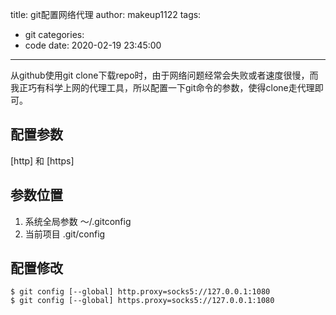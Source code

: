 title: git配置网络代理
author: makeup1122
tags:
  - git
categories:
  - code
date: 2020-02-19 23:45:00
---
从github使用git clone下载repo时，由于网络问题经常会失败或者速度很慢，而我正巧有科学上网的代理工具，所以配置一下git命令的参数，使得clone走代理即可。
## 配置参数
[http] 和 [https]

## 参数位置
1. 系统全局参数
～/.gitconfig
2. 当前项目
.git/config

## 配置修改
```
$ git config [--global] http.proxy=socks5://127.0.0.1:1080
$ git config [--global] https.proxy=socks5://127.0.0.1:1080
```